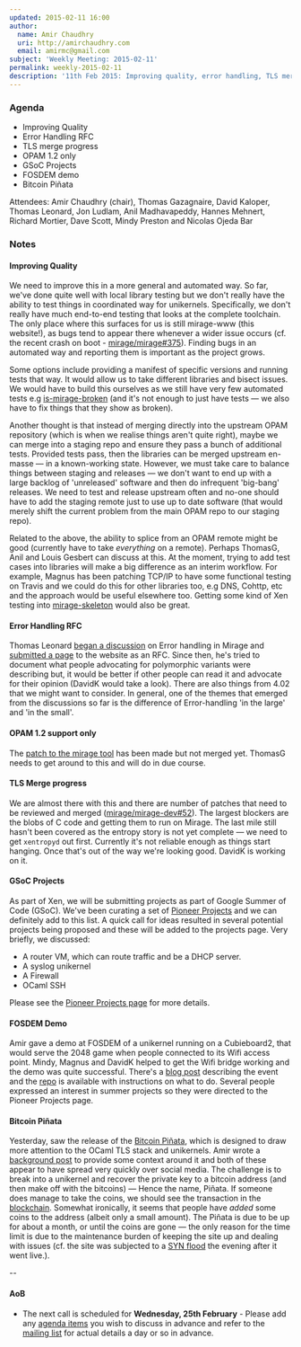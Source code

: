 ```yaml
---
updated: 2015-02-11 16:00
author:
  name: Amir Chaudhry
  uri: http://amirchaudhry.com
  email: amirmc@gmail.com
subject: 'Weekly Meeting: 2015-02-11'
permalink: weekly-2015-02-11
description: '11th Feb 2015: Improving quality, error handling, TLS merge and GSoC'
---
```


### Agenda ###

- Improving Quality
- Error Handling RFC
- TLS merge progress
- OPAM 1.2 only
- GSoC Projects
- FOSDEM demo
- Bitcoin Piñata


Attendees: Amir Chaudhry (chair), Thomas Gazagnaire, David Kaloper,
Thomas Leonard, Jon Ludlam, Anil Madhavapeddy, Hannes Mehnert, Richard
Mortier, Dave Scott, Mindy Preston and Nicolas Ojeda Bar


### Notes ###

#### Improving Quality #### 

We need to improve this in a more general and automated way. So far, we've done
quite well with local library testing but we don't really have the ability to
test things in coordinated way for unikernels.  Specifically, we don't really
have much end-to-end testing that looks at the complete toolchain. The only
place where this surfaces for us is still mirage-www (this website!), as bugs
tend to appear there whenever a wider issue occurs (cf. the recent crash on
boot - [mirage/mirage#375][]). Finding bugs in an automated way and reporting
them is important as the project grows.

Some options include providing a manifest of specific versions and running
tests that way.  It would allow us to take different libraries and bisect
issues.  We would have to build this ourselves as we still have very few
automated tests e.g [is-mirage-broken][] (and it's not enough to just have
tests — we also have to fix things that they show as broken).

Another thought is that instead of merging directly into the upstream OPAM
repository (which is when we realise things aren't quite right), maybe we can
merge into a staging repo and ensure they pass a bunch of additional tests. 
Provided tests pass, then the libraries can be merged upstream en-masse — in a
known-working state. However, we must take care to balance things between
staging and releases — we don't want to end up with a large backlog of
'unreleased' software and then do infrequent 'big-bang' releases.  We need to
test and release upstream often and no-one should have to add the staging
remote just to use up to date software (that would merely shift the current 
problem from the main OPAM repo to our staging repo).

Related to the above, the ability to splice from an OPAM remote might be good 
(currently have to take *everything* on a remote).  Perhaps ThomasG, Anil and
Louis Gesbert can discuss at this. At the moment, trying to add test cases
into libraries will make a big difference as an interim workflow.  For
example, Magnus has been patching TCP/IP to have some functional testing on
Travis and we could do this for other libraries too, e.g DNS, Cohttp, etc and
the approach would be useful elsewhere too.  Getting some kind of Xen testing
into [mirage-skeleton][] would also be great.

[mirage/mirage#375]: https://github.com/mirage/mirage/issues/357
[is-mirage-broken]: https://github.com/mirage/is-mirage-broken/blob/master/logs/README.md
[mirage-skeleton]: https://github.com/mirage/mirage-skeleton

#### Error Handling RFC #### 

Thomas Leonard [began a discussion][err-mail] on Error handling in Mirage and
[submitted a page][err-pr] to the website as an RFC. Since then, he's tried to
document what people advocating for polymorphic variants were describing but,
it would be better if other people can read it and advocate for their opinion
(DavidK would take a look). There are also things from 4.02 that we might want
to consider. In general, one of the themes that emerged from the discussions
so far is the difference of Error-handling 'in the large' and 'in the small'.

[err-mail]: http://lists.xenproject.org/archives/html/mirageos-devel/2015-01/msg00143.html
[err-pr]: https://github.com/mirage/mirage-www/pull/274

#### OPAM 1.2 support only ####

The [patch to the mirage tool][drop-12] has been made but not merged yet.
ThomasG needs to get around to this and will do in due course.

[drop-12]: https://github.com/mirage/mirage/pull/353

#### TLS Merge progress #### 

We are almost there with this and there are number of patches that need to be
reviewed and merged ([mirage/mirage-dev#52][]). The largest blockers are the
blobs of C code and getting them to run on Mirage. The last mile still hasn't
been covered as the entropy story is not yet complete — we need to get
`xentropyd` out first. Currently it's not reliable enough as things start
hanging. Once that's out of the way we're looking good.  DavidK is working on
it.

[mirage/mirage-dev#52]: https://github.com/mirage/mirage-dev/pull/52


#### GSoC Projects #### 

As part of Xen, we will be submitting projects as part of Google Summer of
Code (GSoC). We've been curating a set of [Pioneer Projects][pioneer] and we
can definitely add to this list. A quick call for ideas resulted in several
potential projects being proposed and these will be added to the projects page.
Very briefly, we discussed:

- A router VM, which can route traffic and be a DHCP server.
- A syslog unikernel
- A Firewall
- OCaml SSH

Please see the [Pioneer Projects page][pioneer] for more details.

[pioneer]: https://github.com/mirage/mirage-www/wiki/Pioneer-Projects

#### FOSDEM Demo #### 

Amir gave a demo at FOSDEM of a unikernel running on a Cubieboard2, that would
serve the 2048 game when people connected to its Wifi access point.  Mindy,
Magnus and DavidK helped to get the Wifi bridge working and the demo was quite
successful. There's a [blog post][demo] describing the event and the [repo][]
is available with instructions on what to do. Several people expressed an
interest in summer projects so they were directed to the Pioneer Projects page.

[demo]: http://amirchaudhry.com/unikernel-arm-demo-fosdem
[repo]: https://github.com/amirmc/fosdemo

#### Bitcoin Piñata #### 

Yesterday, saw the release of the [Bitcoin Piñata][btc-pin], which is designed
to draw more attention to the OCaml TLS stack and unikernels. Amir wrote a
[background post][bg] to provide some context around it and both of these
appear to have spread very quickly over social media.  The challenge is to
break into a unikernel and recover the private key to a bitcoin address (and
then make off with the bitcoins) — Hence the name, Piñata.  If someone does
manage to take the coins, we should see the transaction in the [blockchain][].
Somewhat ironically, it seems that people have *added* some coins to the
address (albeit only a small amount). The Piñata is due to be up for about a
month, or until the coins are gone — the only reason for the time limit is due
to the maintenance burden of keeping the site up and dealing with issues (cf.
the site was subjected to a [SYN flood][syn-flood] the evening after it went
live.).

[btc-pin]: http://ownme.ipredator.se/
[bg]: http://amirchaudhry.com/bitcoin-pinata
[blockchain]: https://blockchain.info/address/183XuXTTgnfYfKcHbJ4sZeF46a49Fnihdh
[syn-flood]: http://en.wikipedia.org/wiki/SYN_flood

-- 

#### AoB ####

- The next call is scheduled for **Wednesday, 25th February** - Please add any
[agenda items][call-agenda] you wish to discuss in advance and refer to the
[mailing list][mir-mail] for actual details a day or so in advance.

[call-agenda]: https://github.com/mirage/mirage-www/wiki/Call-Agenda
[mir-mail]: http://lists.xenproject.org/cgi-bin/mailman/listinfo/mirageos-devel

